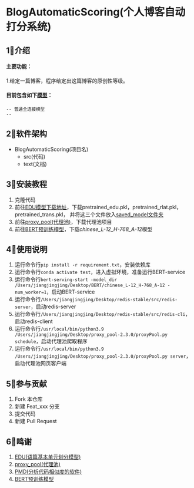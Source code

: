 # BlogAutomaticScoring(个人博客自动打分系统)


## 1⃣️介绍

#### 主要功能：
1.给定一篇博客，程序给定出这篇博客的原创性等级。


#### 目前包含如下[模型]：  

    -- 普通全连接模型
    -- 


## 2⃣️软件架构

* BlogAutomaticScoring(项目名)  
    * src(代码)  
    * text(文档)
   
   
## 3⃣️安装教程

1. 克隆代码
2. 前往[EDU模型下载地址]，下载pretrained_edu.pkl，pretrained_rlat.pkl，pretrained_trans.pkl，
并将这三个文件放入[saved_model文件夹]
3. 前往[proxy_pool(代理池)]，下载代理池项目
4. 前往[BERT预训练模型]，下载*chinese_L-12_H-768_A-12*模型


## 4⃣️使用说明

1. 运行命令行`pip install -r requirement.txt`，安装依赖库
2. 运行命令行`conda activate test`，进入虚拟环境，准备运行BERT-service  
3. 运行命令行`bert-serving-start -model_dir /Users/jiangjingjing/Desktop/BERT/chinese_L-12_H-768_A-12 -num_worker=1`，启动BERT-service  
4. 运行命令行`/Users/jiangjingjing/Desktop/redis-stable/src/redis-server`，启动redis-server  
5. 运行命令行`/Users/jiangjingjing/Desktop/redis-stable/src/redis-cli`，启动redis-client  
6. 运行命令行`/usr/local/bin/python3.9 /Users/jiangjingjing/Desktop/proxy_pool-2.3.0/proxyPool.py schedule`，启动代理池爬取程序
7. 运行命令行`/usr/local/bin/python3.9 /Users/jiangjingjing/Desktop/proxy_pool-2.3.0/proxyPool.py server`，启动代理池网页客户端  


## 5⃣️参与贡献

1.  Fork 本仓库
2.  新建 Feat_xxx 分支
3.  提交代码
4.  新建 Pull Request

## 6⃣️鸣谢
1. [EDU(语篇基本单元划分模型)]
2. [proxy_pool(代理池)]
3. [PMD(分析代码相似度的软件)]
4. [BERT预训练模型]


[模型]: src/machine_learning/model_generator.py
[EDU模型下载地址]: https://github.com/jeffrey9977/Chinese-Discourse-Parser-ACL2020/releases
[saved_model文件夹]: src/saved_model/
[EDU(语篇基本单元划分模型)]: https://github.com/jeffrey9977/Chinese-Discourse-Parser-ACL2020
[proxy_pool(代理池)]: https://github.com/jhao104/proxy_pool
[PMD(分析代码相似度的软件)]: https://pmd.github.io
[BERT预训练模型]: https://github.com/google-research/bert